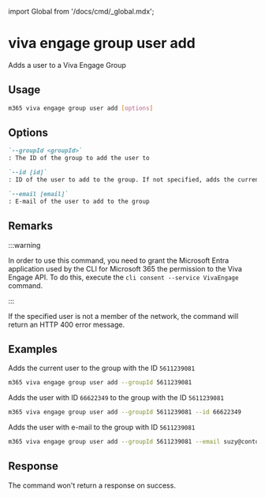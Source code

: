 <!-- DISCLAIMER: All secrets, passwords, and sensitive values in this document are examples only and not real credentials. -->
import Global from '/docs/cmd/_global.mdx';

# viva engage group user add

Adds a user to a Viva Engage Group

## Usage

```sh
m365 viva engage group user add [options]
```

## Options

```md definition-list
`--groupId <groupId>`
: The ID of the group to add the user to

`--id [id]`
: ID of the user to add to the group. If not specified, adds the current user

`--email [email]`
: E-mail of the user to add to the group
```

<Global />

## Remarks

:::warning

In order to use this command, you need to grant the Microsoft Entra application used by the CLI for Microsoft 365 the permission to the Viva Engage API. To do this, execute the `cli consent --service VivaEngage` command.

:::

If the specified user is not a member of the network, the command will return an HTTP 400 error message.

## Examples

Adds the current user to the group with the ID `5611239081`

```sh
m365 viva engage group user add --groupId 5611239081
```

Adds the user with ID `66622349` to the group with the ID `5611239081`

```sh
m365 viva engage group user add --groupId 5611239081 --id 66622349
```

Adds the user with e-mail to the group with ID `5611239081`

```sh
m365 viva engage group user add --groupId 5611239081 --email suzy@contoso.com
```

## Response

The command won't return a response on success.
